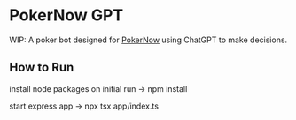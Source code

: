 # PokerNow GPT

WIP: A poker bot designed for [PokerNow](https://www.pokernow.club) using ChatGPT to make decisions.

## How to Run

install node packages on initial run -> npm install

start express app -> npx tsx app/index.ts
